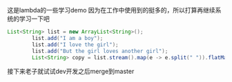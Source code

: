 这是lambda的一些学习demo
因为在工作中使用到的挺多的，所以打算再继续系统的学习一下吧

```java
List<String> list = new ArrayList<String>();
		list.add("I am a boy");
		list.add("I love the girl");
		list.add("But the girl loves another girl");
		List<String> copy = list.stream().map(e -> e.split(" ")).flatMap(Arrays::stream).distinct().collect(Collectors.toList());
```

接下来老子就试试dev开发之后merge到master